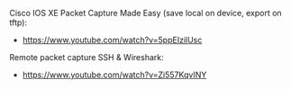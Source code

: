 

Cisco IOS XE Packet Capture Made Easy (save local on device, export on tftp):
- https://www.youtube.com/watch?v=5ppEIzilUsc

Remote packet capture SSH & Wireshark:
- https://www.youtube.com/watch?v=Zi557KqvINY
